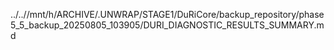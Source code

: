 ../..//mnt/h/ARCHIVE/.UNWRAP/STAGE1/DuRiCore/backup_repository/phase5_5_backup_20250805_103905/DURI_DIAGNOSTIC_RESULTS_SUMMARY.md
